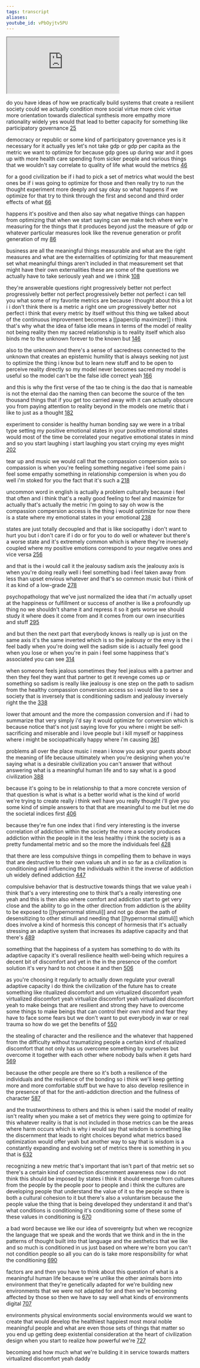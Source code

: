 ```yaml
---
tags: transcript
aliases:
youtube_id: vPbOyjtv5PU
---
```


<div class="yt-container"><iframe src="https://www.youtube.com/embed/vPbOyjtv5PU"></iframe></div>

do you have ideas of how we practically build systems that create a resilient society could we actually condition more social virtue more civic virtue more orientation towards dialectical synthesis more empathy more rationality widely yes would that lead to better capacity for something like participatory governance [25](https://www.youtube.com/watch?v=vPbOyjtv5PU&t=25.359s)

democracy or republic or some kind of participatory governance yes is it necessary for it actually yes let's not take gdp or gdp per capita as the metric we want to optimize for because gdp goes up during war and it goes up with more health care spending from sicker people and various things that we wouldn't say correlate to quality of life what would the metrics [46](https://www.youtube.com/watch?v=vPbOyjtv5PU&t=46.16s)

for a good civilization be if i had to pick a set of metrics what would the best ones be if i was going to optimize for those and then really try to run the thought experiment more deeply and say okay so what happens if we optimize for that try to think through the first and second and third order effects of what [66](https://www.youtube.com/watch?v=vPbOyjtv5PU&t=66.24s)

happens it's positive and then also say what negative things can happen from optimizing that when we start saying can we make tech where we're measuring for the things that it produces beyond just the measure of gdp or whatever particular measures look like the revenue generation or profit generation of my [86](https://www.youtube.com/watch?v=vPbOyjtv5PU&t=86.64s)

business are all the meaningful things measurable and what are the right measures and what are the externalities of optimizing for that measurement set what meaningful things aren't included in that measurement set that might have their own externalities these are some of the questions we actually have to take seriously yeah and we i think [108](https://www.youtube.com/watch?v=vPbOyjtv5PU&t=108.32s)

they're answerable questions right progressively better not perfect progressively better not perfect progressively better not perfect i can tell you what some of my favorite metrics are because i thought about this a lot i i don't think there is a metric a right one um progressively better not perfect i think that every metric by itself without this thing we talked about of the continuous improvement becomes a [[paperclip maximizer]] i think that's why what the idea of false idle means in terms of the model of reality not being reality then my sacred relationship is to reality itself which also binds me to the unknown forever to the known but [146](https://www.youtube.com/watch?v=vPbOyjtv5PU&t=146.879s)

also to the unknown and there's a sense of sacredness connected to the unknown that creates an epistemic humility that is always seeking not just to optimize the thing i know but to learn new stuff and to be open to perceive reality directly so my model never becomes sacred my model is useful so the model can't be the false idle correct yeah [166](https://www.youtube.com/watch?v=vPbOyjtv5PU&t=166.319s)

and this is why the first verse of the tao te ching is the dao that is nameable is not the eternal dao the naming then can become the source of the ten thousand things that if you get too carried away with it can actually obscure you from paying attention to reality beyond in the models one metric that i like to just as a thought [182](https://www.youtube.com/watch?v=vPbOyjtv5PU&t=182.8s)

experiment to consider is healthy human bonding say we were in a tribal type setting my positive emotional states in your positive emotional states would most of the time be correlated your negative emotional states in mind and so you start laughing i start laughing you start crying my eyes might [202](https://www.youtube.com/watch?v=vPbOyjtv5PU&t=202.72s)

tear up and music we would call that the compassion compersion axis so compassion is when you're feeling something negative i feel some pain i feel some empathy something in relationship compersion is when you do well i'm stoked for you the fact that it's such a [218](https://www.youtube.com/watch?v=vPbOyjtv5PU&t=218.239s)

uncommon word in english is actually a problem culturally because i feel that often and i think that's a really good feeling to feel and maximize for actually that's actually the metric i'm going to say oh wow is the compassion compersion access is the thing i would optimize for now there is a state where my emotional states in your emotional [238](https://www.youtube.com/watch?v=vPbOyjtv5PU&t=238.319s)

states are just totally decoupled and that is like sociopathy i don't want to hurt you but i don't care if i do or for you to do well or whatever but there's a worse state and it's extremely common which is where they're inversely coupled where my positive emotions correspond to your negative ones and vice versa [256](https://www.youtube.com/watch?v=vPbOyjtv5PU&t=256.56s)

and that is the i would call it the jealousy sadism axis the jealousy axis is when you're doing really well i feel something bad i feel taken away from less than upset envious whatever and that's so common music but i think of it as kind of a low-grade [278](https://www.youtube.com/watch?v=vPbOyjtv5PU&t=278.32s)

psychopathology that we've just normalized the idea that i'm actually upset at the happiness or fulfillment or success of another is like a profoundly up thing no we shouldn't shame it and repress it so it gets worse we should study it where does it come from and it comes from our own insecurities and stuff [295](https://www.youtube.com/watch?v=vPbOyjtv5PU&t=295.52s)

and but then the next part that everybody knows is really up is just on the same axis it's the same inverted which is so the jealousy or the envy is the i feel badly when you're doing well the sadism side is i actually feel good when you lose or when you're in pain i feel some happiness that's associated you can see [314](https://www.youtube.com/watch?v=vPbOyjtv5PU&t=314.639s)

when someone feels jealous sometimes they feel jealous with a partner and then they feel they want that partner to get it revenge comes up or something so sadism is really like jealousy is one step on the path to sadism from the healthy compassion conversion access so i would like to see a society that is inversely that is conditioning sadism and jealousy inversely right the the [338](https://www.youtube.com/watch?v=vPbOyjtv5PU&t=338.0s)

lower that amount and the more the compassion conversion and if i had to summarize that very simply i'd say it would optimize for conversion which is because notice that's not just saying love for you where i might be self-sacrificing and miserable and i love people but i kill myself or happiness where i might be sociopathically happy where i'm causing [361](https://www.youtube.com/watch?v=vPbOyjtv5PU&t=361.68s)

problems all over the place music i mean i know you ask your guests about the meaning of life because ultimately when you're designing when you're saying what is a desirable civilization you can't answer that without answering what is a meaningful human life and to say what is a good civilization [388](https://www.youtube.com/watch?v=vPbOyjtv5PU&t=388.88s)

because it's going to be in relationship to that a more concrete version of that question is what is what is a better world what is the kind of world we're trying to create really i think well have you really thought i'll give you some kind of simple answers to that that are meaningful to me but let me do the societal indices first [406](https://www.youtube.com/watch?v=vPbOyjtv5PU&t=406.56s)

because they're fun one index that i find very interesting is the inverse correlation of addiction within the society the more a society produces addiction within the people in it the less healthy i think the society is as a pretty fundamental metric and so the more the individuals feel [428](https://www.youtube.com/watch?v=vPbOyjtv5PU&t=428.0s)

that there are less compulsive things in compelling them to behave in ways that are destructive to their own values uh and in so far as a civilization is conditioning and influencing the individuals within it the inverse of addiction uh widely defined addiction [447](https://www.youtube.com/watch?v=vPbOyjtv5PU&t=447.68s)

compulsive behavior that is destructive towards things that we value yeah i think that's a very interesting one to think that's a really interesting one yeah and this is then also where comfort and addiction start to get very close and the ability to go in the other direction from addiction is the ability to be exposed to [[hypernormal stimuli]] and not go down the path of desensitizing to other stimuli and needing that [[hypernormal stimuli]] which does involve a kind of hormesis this concept of hormesis that it's actually stressing an adaptive system that increases its adaptive capacity and that there's [489](https://www.youtube.com/watch?v=vPbOyjtv5PU&t=489.84s)

something that the happiness of a system has something to do with its adaptive capacity it's overall resilience health well-being which requires a decent bit of discomfort and yet in the in the presence of the comfort solution it's very hard to not choose it and then [506](https://www.youtube.com/watch?v=vPbOyjtv5PU&t=506.72s)

as you're choosing it regularly to actually down regulate your overall adaptive capacity i do think the civilization of the future has to create something like ritualized discomfort and um virtualized discomfort yeah virtualized discomfort yeah virtualize discomfort yeah virtualized discomfort yeah to make beings that are resilient and strong they have to overcome some things to make beings that can control their own mind and fear they have to face some fears but we don't want to put everybody in war or real trauma so how do we get the benefits of [550](https://www.youtube.com/watch?v=vPbOyjtv5PU&t=550.16s)

the stealing of character and the resilience and the whatever that happened from the difficulty without traumatizing people a certain kind of ritualized discomfort that not only has us overcome something by ourselves but overcome it together with each other where nobody bails when it gets hard [569](https://www.youtube.com/watch?v=vPbOyjtv5PU&t=569.279s)

because the other people are there so it's both a resilience of the individuals and the resilience of the bonding so i think we'll keep getting more and more comfortable stuff but we have to also develop resilience in the presence of that for the anti-addiction direction and the fullness of character [587](https://www.youtube.com/watch?v=vPbOyjtv5PU&t=587.6s)

and the trustworthiness to others and this is when i said the model of reality isn't reality when you make a set of metrics they were going to optimize for this whatever reality is that is not included in those metrics can be the areas where harm occurs which is why i would say that wisdom is something like the discernment that leads to right choices beyond what metrics based optimization would offer yeah but another way to say that is wisdom is a constantly expanding and evolving set of metrics there is something in you that is [632](https://www.youtube.com/watch?v=vPbOyjtv5PU&t=632.32s)

recognizing a new metric that's important that isn't part of that metric set so there's a certain kind of connection discernment awareness now i do not think this should be imposed by states i think it should emerge from cultures from the people by the people poor to people and i think the cultures are developing people that understand the value of it so the people so there is both a cultural cohesion to it but there's also a voluntarism because the people value the thing that is being developed they understand it and that's what conditions is conditioning it's conditioning some of these some of these values in conditioning is [670](https://www.youtube.com/watch?v=vPbOyjtv5PU&t=670.72s)

a bad word because we like our idea of sovereignty but when we recognize the language that we speak and the words that we think and in the in the patterns of thought built into that language and the aesthetics that we like and so much is conditioned in us just based on where we're born you can't not condition people so all you can do is take more responsibility for what the conditioning [690](https://www.youtube.com/watch?v=vPbOyjtv5PU&t=690.56s)

factors are and then you have to think about this question of what is a meaningful human life because we're unlike the other animals born into environment that they're genetically adapted for we're building new environments that we were not adapted for and then we're becoming affected by those so then we have to say well what kinds of environments digital [707](https://www.youtube.com/watch?v=vPbOyjtv5PU&t=707.279s)

environments physical environments social environments would we want to create that would develop the healthiest happiest most moral noble meaningful people and what are even those sets of things that matter so you end up getting deep existential consideration at the heart of civilization design when you start to realize how powerful we're [727](https://www.youtube.com/watch?v=vPbOyjtv5PU&t=727.519s)

becoming and how much what we're building it in service towards matters virtualized discomfort yeah daddy